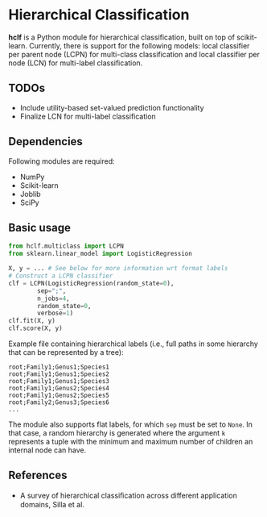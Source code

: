 # Hierarchical Classification

**hclf** is a Python module for hierarchical classification, built on top of scikit-learn. Currently, there is support for the following models: local classifier per parent node (LCPN) for multi-class classification and local classifier per node (LCN) for multi-label classification.

## TODOs

* Include utility-based set-valued prediction functionality
* Finalize LCN for multi-label classification 

## Dependencies 

Following modules are required:

* NumPy 
* Scikit-learn
* Joblib
* SciPy

## Basic usage

```python
from hclf.multiclass import LCPN
from sklearn.linear_model import LogisticRegression

X, y = ... # See below for more information wrt format labels
# Construct a LCPN classifier
clf = LCPN(LogisticRegression(random_state=0),
        sep=";",
        n_jobs=4,
        random_state=0,
        verbose=1)
clf.fit(X, y)
clf.score(X, y)
```

Example file containing hierarchical labels (i.e., full paths in some hierarchy that can be represented by a tree):
```
root;Family1;Genus1;Species1
root;Family1;Genus1;Species2
root;Family1;Genus1;Species3
root;Family1;Genus2;Species4
root;Family1;Genus2;Species5
root;Family2;Genus3;Species6
...
```

The module also supports flat labels, for which ``sep`` must be set to ``None``. In that case, a random hierarchy is generated where the argument ``k`` represents a tuple with the minimum and maximum number of children an internal node can have.

## References

- A survey of hierarchical classiﬁcation across different application domains, Silla et al.
